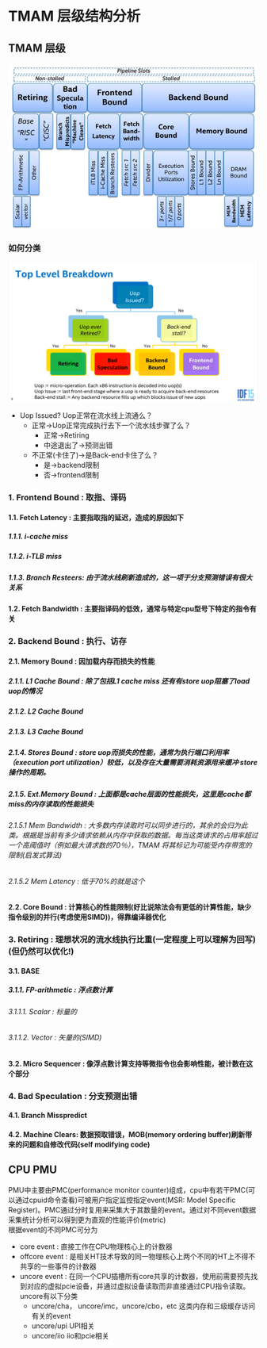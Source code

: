 # TMAM 层级结构分析

## TMAM 层级
![TMAM 层级结构图](TMAarch.jpg)
### 如何分类
![Top level breakdown](Top_level_breakdown.png)  
- Uop Issued? Uop正常在流水线上流通么？
  - 正常->Uop正常完成执行去下一个流水线步骤了么？
    -  正常->Retiring
    -  中途退出了->预测出错
  - 不正常(卡住了)->是Back-end卡住了么？
    - 是->backend限制
    - 否->frontend限制
### 1. Frontend Bound : 取指、译码
#### 1.1. Fetch Latency : 主要指取指的延迟，造成的原因如下
##### 1.1.1. i-cache miss
##### 1.1.2. i-TLB miss
##### 1.1.3. Branch Resteers: 由于流水线刷新造成的，这一项于分支预测错误有很大关系
#### 1.2. Fetch Bandwidth : 主要指译码的低效，通常与特定cpu型号下特定的指令有关

### 2. Backend Bound : 执行、访存
#### 2.1. Memory Bound : 因加载内存而损失的性能
##### 2.1.1. L1 Cache Bound : 除了包括L1 cache miss 还有有store uop阻塞了load uop的情况
##### 2.1.2. L2 Cache Bound
##### 2.1.3. L3 Cache Bound
##### 2.1.4. Stores Bound : store uop而损失的性能，通常为执行端口利用率（execution port utilization）较低，以及存在大量需要消耗资源用来缓冲 store 操作的周期。
##### 2.1.5. Ext.Memory Bound : 上面都是cache层面的性能损失，这里是cache都miss的内存读取的性能损失
###### 2.1.5.1 Mem Bandwidth : 大多数内存读取时可以同步进行的，其余的会归为此类。根据是当前有多少请求依赖从内存中获取的数据。每当这类请求的占用率超过一个高阈值时（例如最大请求数的70％），TMAM 将其标记为可能受内存带宽的限制(启发式算法)
###### 2.1.5.2 Mem Latency : 低于70%的就是这个
#### 2.2. Core Bound : 计算核心的性能限制(好比说除法会有更低的计算性能，缺少指令级别的并行(考虑使用SIMD))，得靠编译器优化

### 3. Retiring : 理想状况的流水线执行比重(一定程度上可以理解为回写)(但仍然可以优化!)
#### 3.1. BASE
##### 3.1.1. FP-arithmetic : 浮点数计算
###### 3.1.1.1. Scalar : 标量的
###### 3.1.1.2. Vector : 矢量的(SIMD)
#### 3.2. Micro Sequencer : 像浮点数计算支持等微指令也会影响性能，被计数在这个部分

### 4. Bad Speculation : 分支预测出错
#### 4.1. Branch Misspredict
#### 4.2. Machine Clears: 数据预取错误，MOB(memory ordering buffer)刷新带来的问题和自修改代码(self modifying code)

## CPU PMU
PMU中主要由PMC(performance monitor counter)组成，cpu中有若干PMC(可以通过cpuid命令查看)可被用户指定监控指定event(MSR: Model Specific Register)。PMC通过分时复用来采集大于其数量的event。通过对不同event数据采集统计分析可以得到更为直观的性能评价(metric)    
根据event的不同PMC可分为
- core event : 直接工作在CPU物理核心上的计数器
- offcore event : 是相关HT技术导致的同一物理核心上两个不同的HT上不得不共享的一些事件的计数器
- uncore event : 在同一个CPU插槽所有core共享的计数器，使用前需要预先找到对应的虚拟pcie设备，并通过虚拟设备读取而非直接通过CPU指令读取。uncore有以下分类
  - uncore/cha， uncore/imc，uncore/cbo，etc 这类内存和三级缓存访问有关的event
  - uncore/upi UPI相关
  - uncore/iio iio和pcie相关